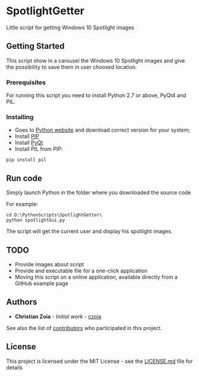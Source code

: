 # SpotlightGetter

Little script for getting Windows 10 Spotlight images

## Getting Started

This script show in a carousel the Windows 10 Spotlight images and give the possibility to save them in user choosed location.

### Prerequisites

For running this script you need to install Python 2.7 or above, PyQt4 and PIL.

### Installing 

* Goes to [Python website](http://www.python.it/download/) and download correct version for your system;
* Install [PIP](https://pip.pypa.io/en/stable/installing/#do-i-need-to-install-pip)
* Install [PyQt](https://riverbankcomputing.com/software/pyqt/download)
* Install PIL from PIP:

```
pip install pil

```

## Run code

Simply launch Python in the folder where you downloaded the source code

For example:

```
cd D:\PythonScripts\SpotlightGetter\
python spotlightGui.py
```
The script will get the current user and display his spotlight images.

## TODO

* Provide images about script
* Provide and executable file for a one-click application
* Moving this script on a online application, available directly from a GitHub example page

## Authors
* **Christian Zoia** - *Initial work* - [czoia](https://github.com/czoia)

See also the list of [contributors](https://github.com/czoia/SpotlightGetter/contributors) who participated in this project.

## License

This project is licensed under the MIT License - see the [LICENSE.md](LICENSE.md) file for details
